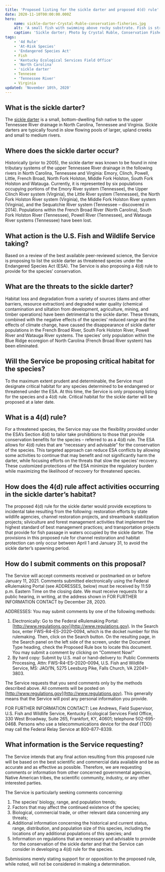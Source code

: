 ```yaml
---
title: 'Proposed listing for the sickle darter and proposed 4(d) rule'
date: 2020-11-10T00:00:00.000Z
hero:
    name: sickle-darter-Crystal-Ruble-conservation-fisheries.jpg
    alt: 'A small fish with swimming above rocky substrate. Fish is striped tail to snout brown, black and white.'
    caption: 'Sickle darter; Photo by Crystal Ruble, Conservation Fisheries, Inc.'
tags:
    - '4d Rule'
    - 'At-Risk Species'
    - 'Endangered Species Act'
    - Fish
    - 'Kentucky Ecological Services Field Office'
    - 'North Carolina'
    - 'sickle darter'
    - Tennesee
    - 'Tennessee River'
    - Virginia
updated: 'November 10th, 2020'
---
```


## What is the sickle darter?

The [sickle darter](/fishes/sickle-darter/) is a small, bottom-dwelling fish native to the upper Tennessee River drainage in North Carolina, Tennessee and Virginia. Sickle darters are typically found in slow flowing pools of larger, upland creeks and small to medium rivers.  

## Where does the sickle darter occur?  

Historically (prior to 2005), the sickle darter was known to be found in nine tributary systems of the upper Tennessee River drainage in the following rivers in North Carolina, Tennessee and Virginia: Emory, Clinch, Powell, Little, French Broad, North Fork Holston, Middle Fork Holston, South Fork Holston and Watauga. Currently, it is represented by six populations occupying portions of the Emory River system (Tennessee), the Upper Clinch River system (Virginia), the Little River system (Tennessee), the North Fork Holston River system (Virginia), the Middle Fork Holston River system (Virginia), and the Sequatchie River system (Tennessee – discovered in 2014). Populations within the French Broad River (North Carolina), South Fork Holston River (Tennessee), Powell River (Tennessee), and Watauga River systems (Tennessee) have been lost.

## What action is the U.S. Fish and Wildlife Service taking?  

Based on a review of the best available peer-reviewed science, the Service is proposing to list the sickle darter as threatened species under the Endangered Species Act (ESA). The Service is also proposing a 4(d) rule to provide for the species’ conservation. 

## What are the threats to the sickle darter? 

Habitat loss and degradation from a variety of sources (dams and other barriers, resource extraction) and degraded water quality (chemical contamination and siltation from development, agriculture, mining, and timber operations) have been detrimental to the sickle darter. These threats, combined with the negative effects of the species’ reduced range and the effects of climate change, have caused the disappearance of sickle darter populations in the French Broad River, South Fork Holston River, Powell River and Watauga River systems. The species’ only population within the Blue Ridge ecoregion of North Carolina (French Broad River system) has been eliminated.

## Will the Service be proposing critical habitat for the species?

To the maximum extent prudent and determinable, the Service must designate critical habitat for any species determined to be endangered or threatened under the ESA. At this time, the Service is only proposing listing for the species and a 4(d) rule. Critical habitat for the sickle darter will be proposed at a later date.

## What is a 4(d) rule?

For a threatened species, the Service may use the flexibility provided under the ESA’s Section 4(d) to tailor take prohibitions to those that provide conservation benefits for the species – referred to as a 4(d) rule. The ESA allows for 4(d) rules that are “necessary and advisable” for the conservation of the species. This targeted approach can reduce ESA conflicts by allowing some activities to continue that may benefit and not significantly harm the darter, while focusing efforts on the threats that slow the species’ recovery. These customized protections of the ESA minimize the regulatory burden while maximizing the likelihood of recovery for threatened species. 

## How does the 4(d) rule affect activities occurring in the sickle darter’s habitat?

The proposed 4(d) rule for the sickle darter would provide exceptions to incidental take resulting from the following:  restoration efforts by state wildlife agencies, channel restoration projects, and streambank stabilization projects; silviculture and forest management activities that implement the highest standard of best management practices; and transportation projects that provide for fish passage in waters occupied by the sickle darter. The provisions in this proposed rule for channel restoration and habitat protection can only occur between April 1 and January 31, to avoid the sickle darter’s spawning period.

## How do I submit comments on this proposal? 

The Service will accept comments received or postmarked on or before January 11, 2021.  Comments submitted electronically using the Federal eRulemaking Portal (see ADDRESSES, below) must be received by 11:59 p.m. Eastern Time on the closing date. We must receive requests for a public hearing, in writing, at the address shown in FOR FURTHER INFORMATION CONTACT by December 28, 2020.

ADDRESSES: You may submit comments by one of the following methods:

1. Electronically:  Go to the Federal eRulemaking Portal: [http://www.regulations.gov](http://www.regulations.gov). In the Search box, enter FWS–R4–ES–2020–0094, which is the docket number for this rulemaking. Then, click on the Search button. On the resulting page, in the Search panel on the left side of the screen, under the Document Type heading, check the Proposed Rule box to locate this document. You may submit a comment by clicking on “Comment Now!”  
2. By hard copy:  Submit by U.S. mail or hand-delivery to:  Public Comments Processing, Attn:  FWS–R4–ES–2020–0094, U.S. Fish and Wildlife Service, MS: JAO/1N, 5275 Leesburg Pike, Falls Church, VA 22041–3803.

The Service requests that you send comments only by the methods described above. All comments will be posted on [http://www.regulations.gov](http://www.regulations.gov). This generally means that the Service will post any personal information you provide.

FOR FURTHER INFORMATION CONTACT: Lee Andrews, Field Supervisor, U.S. Fish and Wildlife Service, Kentucky Ecological Services Field Office, 330 West Broadway, Suite 265, Frankfort, KY, 40601; telephone 502-695-0468. Persons who use a telecommunications device for the deaf (TDD) may call the Federal Relay Service at 800–877–8339.

## What information is the Service requesting?

The Service intends that any final action resulting from this proposed rule will be based on the best scientific and commercial data available and be as accurate and as effective as possible. Therefore, we are requesting comments or information from other concerned governmental agencies, Native American tribes, the scientific community, industry, or any other interested parties. 

The Service is particularly seeking comments concerning:
1. The species’ biology, range, and population trends;
2. Factors that may affect the continued existence of the species;
3. Biological, commercial trade, or other relevant data concerning any threats;
4. Additional information concerning the historical and current status, range, distribution, and population size of this species, including the locations of any additional populations of this species; and 
5. Information on regulations that are necessary and advisable to provide for the conservation of the sickle darter and that the Service can consider in developing a 4(d) rule for the species. 

Submissions merely stating support for or opposition to the proposed rule, while noted, will not be considered in making a determination.
